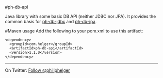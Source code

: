 #ph-db-api

Java library with some basic DB API (neither JDBC nor JPA).
It provides the common basis for [ph-db-jdbc](https://github.com/phax/ph-db-jdbc) and [ph-db-jpa](https://github.com/phax/ph-db-jpa).

#Maven usage
Add the following to your pom.xml to use this artifact:
```
<dependency>
  <groupId>com.helger</groupId>
  <artifactId>ph-db-api</artifactId>
  <version>1.1.0</version>
</dependency>
```

---

On Twitter: <a href="https://twitter.com/philiphelger">Follow @philiphelger</a>
